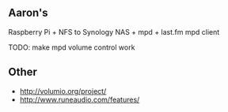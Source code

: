 
## Aaron's

Raspberry Pi + NFS to Synology NAS + mpd + last.fm mpd client

TODO: make mpd volume control work

## Other

 - http://volumio.org/project/
 - http://www.runeaudio.com/features/
